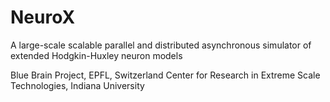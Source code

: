 # NeuroX

A large-scale scalable parallel and distributed asynchronous simulator of extended Hodgkin-Huxley neuron models

Blue Brain Project, EPFL, Switzerland
Center for Research in Extreme Scale Technologies, Indiana University
